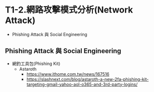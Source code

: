 # T1-2.網路攻擊模式分析(Network Attack)
- Phishing Attack 與 Social Engineering



## Phishing Attack 與 Social Engineering
- 網釣工具包(Phishing Kit)
  - Astaroth
    - https://www.ithome.com.tw/news/167516
    - https://slashnext.com/blog/astaroth-a-new-2fa-phishing-kit-targeting-gmail-yahoo-aol-o365-and-3rd-party-logins/ 
